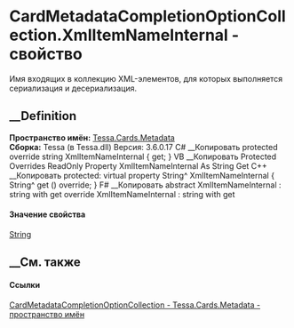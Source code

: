 # CardMetadataCompletionOptionCollection.XmlItemNameInternal - свойство
Имя входящих в коллекцию XML-элементов, для которых выполняется сериализация и
десериализация.
##  __Definition
 **Пространство имён:** [Tessa.Cards.Metadata](N_Tessa_Cards_Metadata.htm)  
 **Сборка:** Tessa (в Tessa.dll) Версия: 3.6.0.17
C# __Копировать
     protected override string XmlItemNameInternal { get; }
VB __Копировать
     Protected Overrides ReadOnly Property XmlItemNameInternal As String
    	Get
C++ __Копировать
     protected:
    virtual property String^ XmlItemNameInternal {
    	String^ get () override;
    }
F# __Копировать
     abstract XmlItemNameInternal : string with get
    override XmlItemNameInternal : string with get
#### Значение свойства
[String](https://learn.microsoft.com/dotnet/api/system.string)
##  __См. также
#### Ссылки
[CardMetadataCompletionOptionCollection -
](T_Tessa_Cards_Metadata_CardMetadataCompletionOptionCollection.htm)
[Tessa.Cards.Metadata - пространство имён](N_Tessa_Cards_Metadata.htm)
